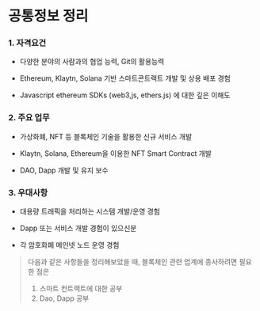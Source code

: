 #  공통정보 정리

### 1. 자격요건

- 다양한 분야의 사람과의 협업 능력, Git의 활용능력

- Ethereum, Klaytn, Solana 기반 스마트콘트랙트 개발 및 상용 배포 경험

- Javascript ethereum SDKs (web3,js, ethers.js) 에 대한 깊은 이해도

### 2. 주요 업무

- 가상화폐, NFT 등 블록체인 기술을 활용한 신규 서비스 개발

- Klaytn, Solana, Ethereum을 이용한 NFT Smart Contract 개발

- DAO, Dapp 개발 및 유지 보수

### 3. 우대사항

- 대용량 트래픽을 처리하는 시스템 개발/운영 경험

- Dapp 또는 서비스 개발 경험이 있으신분

- 각 암호화폐 메인넷 노드 운영 경험



> 다음과 같은 사항들을 정리해보았을 때, 블록체인 관련 업계에 종사하려면 필요한 점은
>
> 1. 스마트 컨트랙트에 대한 공부
> 2. Dao, Dapp 공부